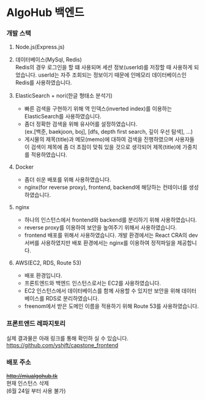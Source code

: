 # AlgoHub 백엔드

### 개발 스택
1. Node.js(Express.js)    

 
2. 데이터베이스(MySql, Redis)          
    Redis의 경우 로그인을 할 떄 사용되며 세션 정보(userId)를 저장할 때 사용하게 되었습니다. userId는 자주 조회되는 정보이기 때문에 인메모리 데이터베이스인 Redis를 사용하였습니다.   


3. ElasticSearch + nori(한글 형태소 분석기)
    * 빠른 검색을 구현하기 위해 역 인덱스(inverted index)를 이용하는 ElasticSearch를 사용하였습니다.     
    * 좀더 정확한 검색을 위해 유사어를 설정하였습니다.     
      (ex.[백준, baekjoon, boj], [dfs, depth first search, 깊이 우선 탐색], ...)
    * 게시물의 제목(title)과 메모(memo)에 대하여 검색을 진행하였으며 사용자들이 검색이 제목에 좀 더 초점이 맞춰 있을 것으로 생각되어 제목(title)에 가중치를 적용하였습니다.   


4. Docker
   * 좀더 쉬운 배포를 위해 사용하였습니다.
   * nginx(for reverse proxy), frontend, backend에 해당하는 컨테이너를 생성하였습니다.
    

5. nginx
   * 하나의 인스턴스에서 frontend와 backend를 분리하기 위해 사용하였습니다.
   * reverse proxy를 이용하여 보안을 높여주기 위해서 사용하였습니다.
   * frontend 배포를 위해서 사용하였습니다. 개발 환경에서는 React CRA의 dev 서버를 사용하였지만 배포 환경에서는 nginx를 이용하여 정적파일을 제공합니다.  
    
    
6. AWS(EC2, RDS, Route 53)
   * 배포 환경입니다.
   * 프론트엔드와 백엔드 인스턴스로서는 EC2를 사용하였습니다.
   * EC2 인스턴스에서 데이터베이스를 함께 사용할 수 있지만 보안을 위해 데이터베이스를 RDS로 분리하였습니다.
   * freenom에서 받은 도메인 이름을 적용하기 위해 Route 53를 사용하였습니다.


    
### 프론트엔드 레파지토리    
실제 결과물은 아래 링크를 통해 확인하 실 수 있습니다.           
https://github.com/yshjft/capstone_frontend


### 배포 주소
~~http://mjualgohub.tk~~    
현재 인스턴스 삭제            
(6월 24일 부터 사용 불가)
